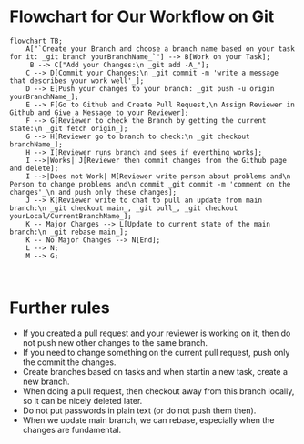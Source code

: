 # Flowchart for Our Workflow on Git
```mermaid
flowchart TB;
    A["`Create your Branch and choose a branch name based on your task for it: _git branch yourBranchName_`"] --> B[Work on your Task];
     B --> C["Add your Changes:\n _git add -A_"];
    C --> D[Commit your Changes:\n _git commit -m 'write a message that describes your work well'_];
    D --> E[Push your changes to your branch: _git push -u origin yourBranchName_];
    E --> F[Go to Github and Create Pull Request,\n Assign Reviewer in Github and Give a Message to your Reviewer];
    F --> G[Reviewer to check the Branch by getting the current state:\n _git fetch origin_];
    G --> H[Reviewer go to branch to check:\n _git checkout branchName_];
    H --> I[Reviewer runs branch and sees if everthing works];
    I -->|Works| J[Reviewer then commit changes from the Github page and delete];
    I -->|Does not Work| M[Reviewer write person about problems and\n Person to change problems and\n commit _git commit -m 'comment on the changes'_\n and push only these changes];
    J --> K[Reviewer write to chat to pull an update from main branch:\n _git checkout main_, _git pull_, _git checkout yourLocal/CurrentBranchName_];
    K -- Major Changes --> L[Update to current state of the main branch:\n _git rebase main_];
    K -- No Major Changes --> N[End];
    L --> N;
    M --> G;
    
   

```
# Further rules

*  If you created a pull request and your reviewer is working on it, then do not push new other changes to the same branch.
*  If you need to change something on the current pull request, push only the commit the changes.
*  Create branches based on tasks and when startin a new task, create a new branch.
*  When doing a pull request, then checkout away from this branch locally, so it can be nicely deleted later.
*  Do not put passwords in plain text (or do not push them then).
*  When we update main branch, we can rebase, especially when the changes are fundamental.
